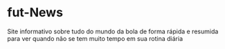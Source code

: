 # fut-News
Site informativo sobre tudo do mundo da bola de forma rápida e resumida para ver quando não se tem muito tempo em sua rotina diária
